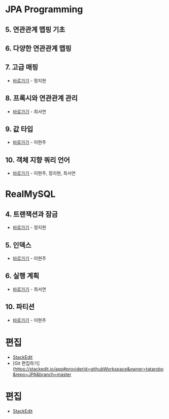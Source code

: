 # JPA Programming

## 5. 연관관계 맵핑 기초

## 6. 다양한 연관관계 맵핑

## 7. 고급 매핑
* [바로가기](https://github.com/tatarobo/JPA/blob/master/JPA/7.advancedMapping.md) - 정지현

## 8. 프록시와 연관관계 관리
* [바로가기](https://github.com/tatarobo/JPA/blob/master/JPA/8.proxy.md) - 최서연

## 9. 값 타입
* [바로가기](https://github.com/tatarobo/JPA/blob/master/JPA/9.valueType.md) - 이현주

## 10. 객체 지향 쿼리 언어
* [바로가기](https://github.com/tatarobo/JPA/blob/master/JPA/10.OQL.md) - 이현주, 정지현, 최서연

# RealMySQL

## 4. 트랜잭션과 잠금
* [바로가기](https://github.com/tatarobo/Study/blob/master/RealMysql/4.%20트랜잭션과%20잠금.md) - 정지현

## 5. 인덱스
* [바로가기](https://github.com/tatarobo/Study/blob/master/RealMysql/5.%20인덱스.md) - 이현주

## 6. 실행 계획
* [바로가기](https://github.com/tatarobo/Study/blob/master/RealMysql/6.%20실행%20계획.md) - 최서연

## 10. 파티션
* [바로가기](https://github.com/tatarobo/Study/blob/master/RealMysql/10.%20파티션.md) - 이현주

# 편집
* [StackEdit](http://stackedit.io)
* [Git 편집하기](https://stackedit.io/app#providerId=githubWorkspace&owner=tatarobo&repo=JPA&branch=master

# 편집
* [StackEdit](http://stackedit.io)
<!--stackedit_data:
eyJoaXN0b3J5IjpbMTg1NDA2NzY2OSwtMTMyMjM5MDc1MCwtMz
Y1NDE3ODI0LC02NTc2Mzc1MTZdfQ==
-->